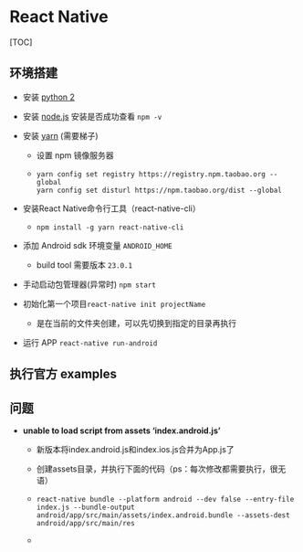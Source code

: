 # React Native

[TOC]

## 环境搭建

- 安装 [python 2](https://www.python.org/downloads/)

- 安装 [node.js](http://nodejs.cn/) 安装是否成功查看 `npm -v`

- 安装 [yarn](https://yarnpkg.com/zh-Hans/) (需要梯子)

  - 设置 npm 镜像服务器

  - ```
    yarn config set registry https://registry.npm.taobao.org --global
    yarn config set disturl https://npm.taobao.org/dist --global
    ```

- 安装React Native命令行工具（react-native-cli）

  - ```
    npm install -g yarn react-native-cli
    ```

- 添加 Android sdk 环境变量 `ANDROID_HOME`

  - build tool 需要版本 `23.0.1`

- 手动启动包管理器(异常时) `npm start`

- 初始化第一个项目`react-native init projectName`

  - 是在当前的文件夹创建，可以先切换到指定的目录再执行

- 运行 APP `react-native run-android`

## 执行官方 examples

## 问题

- **unable to load script from assets ‘index.android.js’**

  - 新版本将index.android.js和index.ios.js合并为App.js了

  - 创建assets目录，并执行下面的代码（ps：每次修改都需要执行，很无语）

  - ```
    react-native bundle --platform android --dev false --entry-file index.js --bundle-output android/app/src/main/assets/index.android.bundle --assets-dest android/app/src/main/res
    ```

  - ​